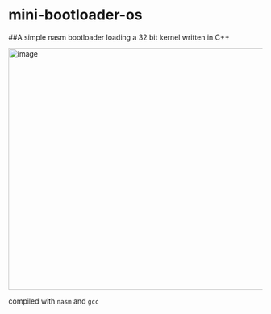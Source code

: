 # mini-bootloader-os
##A simple nasm bootloader loading a 32 bit kernel written in C++

<img width="655" height="478" alt="image" src="https://github.com/user-attachments/assets/8a83c250-71f4-4429-a5f7-6eb4601f58f9" />

compiled with ```nasm``` and ```gcc```

